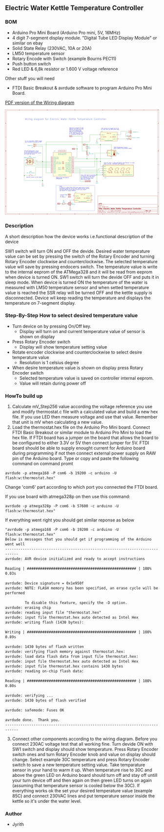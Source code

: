 
## Electric Water Kettle Temperature Controller

### BOM
- Arduino Pro Mini Board (Arduino Pro mini, 5V, 16MHz)
- 4 digit 7-segment display module. "Digital Tube LED Display Module" or similar on ebay
- Solid State Relay (230VAC, 10A or 20A)
- LM50 temperature sensor
- Rotary Encode with Switch (example Bourns PEC11)
- Push button switch
- Red LED & 6,8k resistor or 1.600 V voltage reference

Other stuff you will need
- FTDI Basic Breakout & avrdude software to program Arduino Pro Mini Board.


[PDF version of the Wiring diagram](doc/Heater.pdf)

![Wiring diagram](doc/Heater150.png "Wiring diagram")

### Description
A short description how the device works i.e.functional description of the device

SW1 switch will turn ON and OFF the devide. Desired water temperature value can be set by pressing the switch of the Rotary Encoder and turning Rotary Encoder clockwise and counterclockwise. The selected temperature value will save by pressing endocers switch. The temperature value is write to the internal eeprom of the ATMega328 and it will be read from eeprom when device is turned ON. SW1 switch will turn the devide OFF and puts it in sleep mode. When device is turned ON the temperature of the water is measured with LM50 temperature sensor and when setted temperature value is reached the SSR relay will be turned OFF and the kettle supply is disconnected. Device wll keep reading the temperature and displays the temperature on 7-segment display. 

### Step-By-Step How to select desired temperature value
 - Turn device on by pressing On/Off key. 
	- Display will turn on and current temperature value of sensor is shown on display
 - Press Rotary Encoder switch
	- Display will show temperature setting value
 - Rotate encoder clockwise and counterclockwise to select desire temperature value
	- Resolution is 1 celsius degree
 - When desire temperature value is shown on display press Rotary Encoder switch
	- Selected temperature value is saved on controller internal eeprom.
	- Value will retain during power off


### HowTo build up
1. Calculate mV_Step256 value according the voltage reference you use and modify thermostat.c file with a calculated value and build a new hex file. If you use LED then measure voltage and use that value. Remember that unit is mV when calculating a new value.
2. Load the thermostat.hex file on the Arduino Pro Mini board. Connect FTDI Basic Breakout or similar module to Arduino Pro Mini to load the hex file. If FTDI board has a jumper on the board that allows the board to be configured to either 3.3V or 5V then connect jumper for 5V. FTDI board should be able to supply enought current for Arduino board during programming if not then connect external power supply on RAW pin of the Arduino board. Type or copy and paste the following command on command promt

```
avrdude -p atmega168 -P com6 -b 19200 -c arduino -U flash:w:thermostat.hex"
```
Change 'com6' part according to which port you connected the FTDI board.

If you use board with atmega328p on then use this command:
```
avrdude -p atmega328p -P com6 -b 57600 -c arduino -U flash:w:thermostat.hex"
```


If everything went right you should get similar reponse as below

```
"avrdude -p atmega168 -P com6 -b 19200 -c arduino -U flash:w:thermostat.hex"
Below is messages that you should get if programming of the Arduino went well
----------------------------------------------------------------------------
avrdude: AVR device initialized and ready to accept instructions

Reading | ################################################## | 100% 0.03s

avrdude: Device signature = 0x1e950f
avrdude: NOTE: FLASH memory has been specified, an erase cycle will be performed

         To disable this feature, specify the -D option.
avrdude: erasing chip
avrdude: reading input file "thermostat.hex"
avrdude: input file thermostat.hex auto detected as Intel Hex
avrdude: writing flash (1430 bytes):

Writing | ################################################## | 100% 0.89s

avrdude: 1430 bytes of flash written
avrdude: verifying flash memory against thermostat.hex:
avrdude: load data flash data from input file thermostat.hex:
avrdude: input file thermostat.hex auto detected as Intel Hex
avrdude: input file thermostat.hex contains 1430 bytes
avrdude: reading on-chip flash data:

Reading | ################################################## | 100% 0.80s

avrdude: verifying ...
avrdude: 1430 bytes of flash verified

avrdude: safemode: Fuses OK

avrdude done.  Thank you.
----------------------------------------------------------------------------
```

3. Connect other components according to the wiring diagram. Before you connect 230AC voltage test that all working fine. Turn devide ON with SW1 switch and display should show temperature. Press Rotary Encoder switch ones and turn Rotary Encoder knob and value on display should change. Select example 30C temperature and press Rotary Encoder switch to save a new temperature setting value. Take temparature sensor in your hand to warm it up. When temperature rise to 30C and above the green LED on Arduino board should turn off and stay off untill your turn device off and then again on then green LED turns on again (assuming that temperature sensor is cooled below the 30C). If everything works ok the set your desired temperature value (example 85C) and connect 230VAC lines and put temperature sensor inside the kettle so it's under the water level.




### Author
- Jyrith

